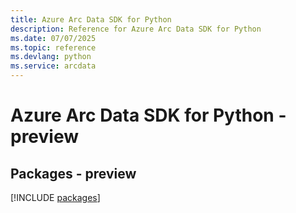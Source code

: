 ```yaml
---
title: Azure Arc Data SDK for Python
description: Reference for Azure Arc Data SDK for Python
ms.date: 07/07/2025
ms.topic: reference
ms.devlang: python
ms.service: arcdata
---
```

# Azure Arc Data SDK for Python - preview
## Packages - preview
[!INCLUDE [packages](arc-data-index.md)]